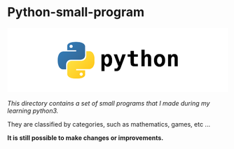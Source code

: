 # Python-small-program

<img src="logo.png"></img>

<p><em>This directory contains a set of small programs that I made during my learning python3.</em></p>

<p>They are classified by categories, such as mathematics, games, etc ... </p>

<p><strong>It is still possible to make changes or improvements.</strong></p>
